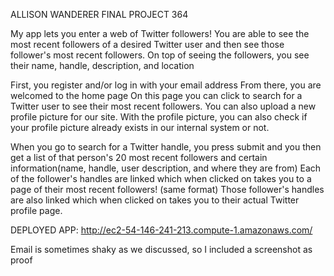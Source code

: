ALLISON WANDERER FINAL PROJECT 364

My app lets you enter a web of Twitter followers! You are able to see the most recent followers of a desired Twitter user and then see those follower's most recent followers. On top of seeing the followers, you see their name, handle, description, and location

First, you register and/or log in with your email address
From there, you are welcomed to the home page
On this page you can click to search for a Twitter user to see their most recent followers. You can also upload a new profile picture for our site. With the profile picture, you can also check if your profile picture already exists in our internal system or not.

When you go to search for a Twitter handle, you press submit and you then get a list of that person's 20 most recent followers and certain information(name, handle, user description, and where they are from)
Each of the follower's handles are linked which when clicked on takes you to a page of their most recent followers! (same format) Those follower's handles are also linked which when clicked on takes you to their actual Twitter profile page. 


DEPLOYED APP: http://ec2-54-146-241-213.compute-1.amazonaws.com/

Email is sometimes shaky as we discussed, so I included a screenshot as proof